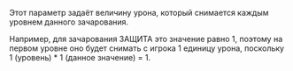 Этот параметр задаёт величину урона, который снимается каждым уровнем данного зачарования.

Например, для зачарования ЗАЩИТА это значение равно 1, поэтому на первом уровне оно будет снимать с игрока 1 единицу урона, поскольку 1 (уровень) * 1 (данное значение) = 1.